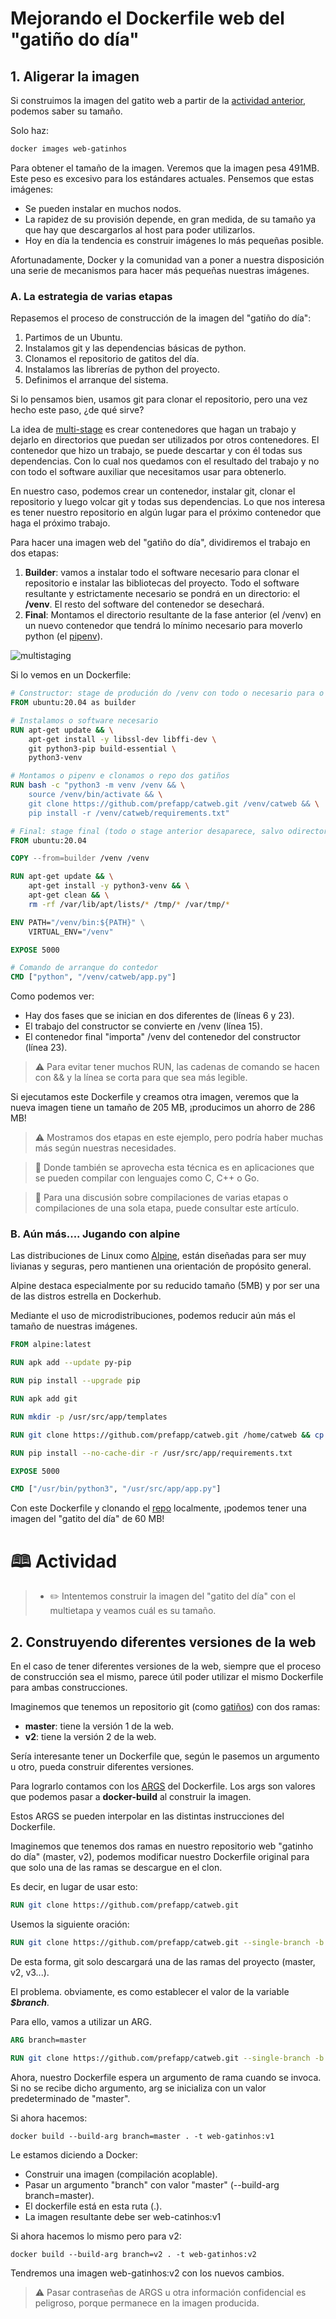 # Mejorando el Dockerfile web del "gatiño do día"

## 1. Aligerar la imagen
Si construimos la imagen del gatito web a partir de la [actividad anterior](https://prefapp.github.io/formacion/cursos/docker-images/#/./01_creacion_de_images/05_o_dockerfile_construindo_a_imaxe_do_gatinho_do_dia), podemos saber su tamaño.

Solo haz:

```dockerfile
docker images web-gatinhos
```

Para obtener el tamaño de la imagen. Veremos que la imagen pesa 491MB. Este peso es excesivo para los estándares actuales. Pensemos que estas imágenes:

- Se pueden instalar en muchos nodos.
- La rapidez de su provisión depende, en gran medida, de su tamaño ya que hay que descargarlos al host para poder utilizarlos.
- Hoy en día la tendencia es construir imágenes lo más pequeñas posible.

Afortunadamente, Docker y la comunidad van a poner a nuestra disposición una serie de mecanismos para hacer más pequeñas nuestras imágenes.

### A. La estrategia de varias etapas

Repasemos el proceso de construcción de la imagen del "gatiño do día":

1. Partimos de un Ubuntu.
2. Instalamos git y las dependencias básicas de python.
3. Clonamos el repositorio de gatitos del día.
4. Instalamos las librerías de python del proyecto.
5. Definimos el arranque del sistema.

Si lo pensamos bien, usamos git para clonar el repositorio, pero una vez hecho este paso, ¿de qué sirve?

La idea de [multi-stage](https://docs.docker.com/develop/develop-images/multistage-build/) es crear contenedores que hagan un trabajo y dejarlo en directorios que puedan ser utilizados por otros contenedores. El contenedor que hizo un trabajo, se puede descartar y con él todas sus dependencias. Con lo cual nos quedamos con el resultado del trabajo y no con todo el software auxiliar que necesitamos usar para obtenerlo.

En nuestro caso, podemos crear un contenedor, instalar git, clonar el repositorio y luego volcar git y todas sus dependencias. Lo que nos interesa es tener nuestro repositorio en algún lugar para el próximo contenedor que haga el próximo trabajo.

Para hacer una imagen web del "gatiño do día", dividiremos el trabajo en dos etapas:

1. **Builder**: vamos a instalar todo el software necesario para clonar el repositorio e instalar las bibliotecas del proyecto. Todo el software resultante y estrictamente necesario se pondrá en un directorio: el **/venv**. El resto del software del contenedor se desechará.
2. **Final**: Montamos el directorio resultante de la fase anterior (el /venv) en un nuevo contenedor que tendrá lo mínimo necesario para moverlo python (el [pipenv](https://docs.python-guide.org/dev/virtualenvs/)).

![multistaging](./../_media/01_creacion_de_imaxes/multi-staging.png)

Si lo vemos en un Dockerfile:

```dockerfile
# Constructor: stage de produción do /venv con todo o necesario para o noso proxecto
FROM ubuntu:20.04 as builder

# Instalamos o software necesario
RUN apt-get update && \
    apt-get install -y libssl-dev libffi-dev \
    git python3-pip build-essential \
    python3-venv

# Montamos o pipenv e clonamos o repo dos gatiños
RUN bash -c "python3 -m venv /venv && \
    source /venv/bin/activate && \
    git clone https://github.com/prefapp/catweb.git /venv/catweb && \
    pip install -r /venv/catweb/requirements.txt"

# Final: stage final (todo o stage anterior desaparece, salvo odirectorio /venv)
FROM ubuntu:20.04

COPY --from=builder /venv /venv

RUN apt-get update && \
    apt-get install -y python3-venv && \
    apt-get clean && \
    rm -rf /var/lib/apt/lists/* /tmp/* /var/tmp/*

ENV PATH="/venv/bin:${PATH}" \
    VIRTUAL_ENV="/venv"

EXPOSE 5000

# Comando de arranque do contedor
CMD ["python", "/venv/catweb/app.py"]
```

Como podemos ver:

- Hay dos fases que se inician en dos diferentes de (líneas 6 y 23).
- El trabajo del constructor se convierte en /venv (línea 15).
- El contenedor final "importa" /venv del contenedor del constructor (línea 23).

> ⚠️ Para evitar tener muchos RUN, las cadenas de comando se hacen con && y la línea se corta para que sea más legible.

Si ejecutamos este Dockerfile y creamos otra imagen, veremos que la nueva imagen tiene un tamaño de 205 MB, ¡producimos un ahorro de 286 MB!

> ⚠️ Mostramos dos etapas en este ejemplo, pero podría haber muchas más según nuestras necesidades.

> 👀 Donde también se aprovecha esta técnica es en aplicaciones que se pueden compilar con lenguajes como C, C++ o Go.

> 👀 Para una discusión sobre compilaciones de varias etapas o compilaciones de una sola etapa, puede consultar este artículo.







### B. Aún más.... Jugando con alpine

Las distribuciones de Linux como [Alpine](https://www.alpinelinux.org/about/), están diseñadas para ser muy livianas y seguras, pero mantienen una orientación de propósito general.

Alpine destaca especialmente por su reducido tamaño (5MB) y por ser una de las distros estrella en Dockerhub.

Mediante el uso de microdistribuciones, podemos reducir aún más el tamaño de nuestras imágenes.

```dockerfile
FROM alpine:latest

RUN apk add --update py-pip

RUN pip install --upgrade pip

RUN apk add git

RUN mkdir -p /usr/src/app/templates

RUN git clone https://github.com/prefapp/catweb.git /home/catweb && cp /home/catweb/requirements.txt /usr/src/app/ && cp /home/catweb/app.py /usr/src/app/ && cp /home/catweb/templates/index.html /usr/src/app/templates/

RUN pip install --no-cache-dir -r /usr/src/app/requirements.txt

EXPOSE 5000

CMD ["/usr/bin/python3", "/usr/src/app/app.py"]
```

Con este Dockerfile y clonando el [repo](https://github.com/prefapp/catweb) localmente, ¡podemos tener una imagen del "gatito del día" de 60 MB!

# 🕮 Actividad

>- ✏️ Intentemos construir la imagen del "gatito del día" con el multietapa y veamos cuál es su tamaño.

## 2. Construyendo diferentes versiones de la web

En el caso de tener diferentes versiones de la web, siempre que el proceso de construcción sea el mismo, parece útil poder utilizar el mismo Dockerfile para ambas construcciones.

Imaginemos que tenemos un repositorio git (como [gatiños](https://github.com/prefapp/catweb)) con dos ramas:

- **master**: tiene la versión 1 de la web.
- **v2**: tiene la versión 2 de la web.

Sería interesante tener un Dockerfile que, según le pasemos un argumento u otro, pueda construir diferentes versiones.

Para lograrlo contamos con los [ARGS](https://docs.docker.com/engine/reference/builder/#arg) del Dockerfile. Los args son valores que podemos pasar a **docker-build** al construir la imagen.

Estos ARGS se pueden interpolar en las distintas instrucciones del Dockerfile.

Imaginemos que tenemos dos ramas en nuestro repositorio web "gatinho do día" (master, v2), podemos modificar nuestro Dockerfile original para que solo una de las ramas se descargue en el clon.

Es decir, en lugar de usar esto:

```dockerfile
RUN git clone https://github.com/prefapp/catweb.git
```

Usemos la siguiente oración:

```dockerfile
RUN git clone https://github.com/prefapp/catweb.git --single-branch -b $branch
```

De esta forma, git solo descargará una de las ramas del proyecto (master, v2, v3...).

El problema. obviamente, es como establecer el valor de la variable _**$branch**_.

Para ello, vamos a utilizar un ARG.

```dockerfile
ARG branch=master

RUN git clone https://github.com/prefapp/catweb.git --single-branch -b $branch
```

Ahora, nuestro Dockerfile espera un argumento de rama cuando se invoca. Si no se recibe dicho argumento, arg se inicializa con un valor predeterminado de "master".

Si ahora hacemos:

```shell
docker build --build-arg branch=master . -t web-gatinhos:v1
```

Le estamos diciendo a Docker:

- Construir una imagen (compilación acoplable).
- Pasar un argumento "branch" con valor "master" (--build-arg branch=master).
- El dockerfile está en esta ruta (.).
- La imagen resultante debe ser web-catinhos:v1

Si ahora hacemos lo mismo pero para v2:
```shell
docker build --build-arg branch=v2 . -t web-gatinhos:v2
```

Tendremos una imagen web-gatinhos:v2 con los nuevos cambios.

> ⚠️ Pasar contraseñas de ARGS u otra información confidencial es peligroso, porque permanece en la imagen producida.
